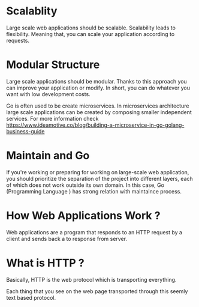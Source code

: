 # Scalablity
Large scale web applications should be scalable. Scalability leads to  flexibility. Meaning that, you can scale your application according to requests.

# Modular Structure 
Large scale applications should be modular. Thanks to this approach you can improve your application or modify. In short, you can do whatever you want with low development costs.

Go is often used to be create microservices. In microservices architecture large scale applications can be created by composing smaller independent services. For more information check https://www.ideamotive.co/blog/building-a-microservice-in-go-golang-business-guide

# Maintain and Go
If you're working or preparing for working on large-scale web application, you should prioritize the separation of the project into different layers, each of which does not work outside its own domain. In this case, Go (Programming Language ) has strong relation with maintaince process.


# How Web Applications Work ? 

Web applications are a program that responds to an HTTP request by a client and sends back a to response from server.

# What is HTTP ? 
Basically, HTTP is the web protocol which is transporting everything.

Each thing that you see on the web page transported through this seemly text based protocol.